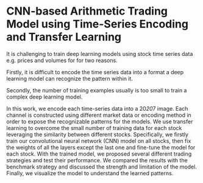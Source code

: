 # CNN-based Arithmetic Trading Model using Time-Series Encoding and Transfer Learning

It is challenging to train deep learning models using stock time series data e.g. prices and volumes for  for two reasons.

Firstly, it is difficult to encode the time series data into a format a deep learning model can recognize the pattern within it. 

Secondly, the number of training examples usually is too small to train a complex deep learning model.

In this work, we encode each time-series data into a 20*20*7 image. Each channel is constructed using
different market data or encoding method in order to expose
the recognizable patterns for the models. We use transfer
learning to overcome the small number of training data
for each stock leveraging the similarity between different
stocks. Specifically, we firstly train our convolutional neural
network (CNN) model on all stocks, then fix the weights
of all the layers except the last one and fine-tune the model
for each stock. With the trained model, we proposed several
different trading strategies and test their performance. We
compared the results with the benchmark strategy and discussed
the strength and limitation of the model. Finally, we
visualize the model to understand the learned patterns.




